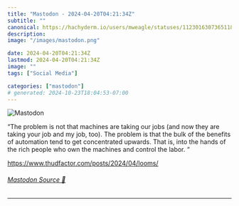 ```yaml
---
title: "Mastodon - 2024-04-20T04:21:34Z"
subtitle: ""
canonical: https://hachyderm.io/users/mweagle/statuses/112301630736511894
description:
image: "/images/mastodon.png"

date: 2024-04-20T04:21:34Z
lastmod: 2024-04-20T04:21:34Z
image: ""
tags: ["Social Media"]

categories: ["mastodon"]
# generated: 2024-10-23T18:04:53-07:00
---
```

![Mastodon](/images/mastodon.png)

<p>“The problem is not that machines are taking our jobs (and now they are taking your job and my job, too). The problem is that the bulk of the benefits of automation tend to get concentrated upwards. That is, into the hands of the rich people who own the machines and control the labor. “</p><p><a href="https://www.thudfactor.com/posts/2024/04/looms/" target="_blank" rel="nofollow noopener noreferrer" translate="no"><span class="invisible">https://www.</span><span class="ellipsis">thudfactor.com/posts/2024/04/l</span><span class="invisible">ooms/</span></a></p>


###### [Mastodon Source 🐘](https://hachyderm.io/@mweagle/112301630736511894)

___
